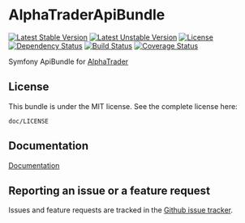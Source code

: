 AlphaTraderApiBundle
=============
[![Latest Stable Version](https://poser.pugx.org/alphatrader/api-bundle/v/stable)](https://packagist.org/packages/alphatrader/api-bundle)
[![Latest Unstable Version](https://poser.pugx.org/alphatrader/api-bundle/v/unstable)](https://packagist.org/packages/alphatrader/api-bundle)
[![License](https://poser.pugx.org/alphatrader/api-bundle/license)](https://packagist.org/packages/alphatrader/api-bundle)
[![Dependency Status](https://www.versioneye.com/user/projects/57ea3a2579806f002f4aec89/badge.svg?style=flat-square)](https://www.versioneye.com/user/projects/57ea3a2579806f002f4aec89)
[![Build Status](https://travis-ci.org/Alpha-Trader/AlphaTraderApiBundle.svg?branch=master)](https://travis-ci.org/Alpha-Trader/AlphatraderApiBundle)
[![Coverage Status](https://coveralls.io/repos/github/Alpha-Trader/AlphaTraderApiBundle/badge.svg?branch=master)](https://coveralls.io/github/Alpha-Trader/AlphaTraderApiBundle?branch=master)

Symfony ApiBundle for [AlphaTrader](http://www.alpha-trader.com)

License
-------

This bundle is under the MIT license. See the complete license here:

    doc/LICENSE
    
Documentation
-------------

[Documentation](https://github.com/Tr0nYx/AlphatraderApiBundle/tree/master/doc/Index.rst)

Reporting an issue or a feature request
---------------------------------------

Issues and feature requests are tracked in the [Github issue tracker](https://github.com/Tr0nYx/AlphatraderApiBundle/issues).
